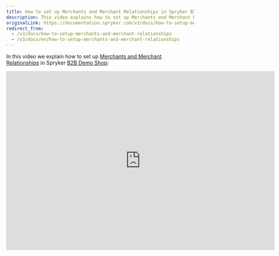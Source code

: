 ```yaml
---
title: How to set up Merchants and Merchant Relationships in Spryker B2B Demo Shop
description: This video explains how to set up Merchants and Merchant Relationships in Spryker B2B Demo Shop.
originalLink: https://documentation.spryker.com/v3/docs/how-to-setup-merchants-and-merchant-relationships
redirect_from:
  - /v3/docs/how-to-setup-merchants-and-merchant-relationships
  - /v3/docs/en/how-to-setup-merchants-and-merchant-relationships
---
```


In this video we explain how to set up [Merchants and Merchant Relationships](/docs/scos/dev/features/202001.0/company-account-management/merchants-and-merchant-relations/merchants-and-merchant-relations.html) in Spryker [B2B Demo Shop](https://documentation.spryker.com/v4/docs/demoshops#b2b-demo-shop):

<iframe src="https://fast.wistia.net/embed/iframe/aowgi1c6k1" title="How to Setup Merchants and Merchant Relationships in Spryker B2B Video" allowtransparency="true" frameborder="0" scrolling="no" class="wistia_embed" name="wistia_embed" allowfullscreen="0" mozallowfullscreen="0" webkitallowfullscreen="0" oallowfullscreen="0" msallowfullscreen="0" width="720" height="480"></iframe>
